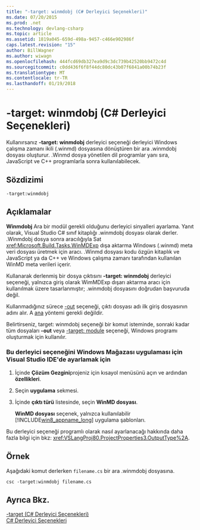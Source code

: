 ```yaml
---
title: "-target: winmdobj (C# Derleyici Seçenekleri)"
ms.date: 07/20/2015
ms.prod: .net
ms.technology: devlang-csharp
ms.topic: article
ms.assetid: 1819a045-659d-498a-9457-c466e902986f
caps.latest.revision: "15"
author: BillWagner
ms.author: wiwagn
ms.openlocfilehash: 444fcd69db327ea9d9c3dc739b42520bb9472c4d
ms.sourcegitcommit: c0dd436f6f8f44dc80dc43b07f6841a00b74b23f
ms.translationtype: MT
ms.contentlocale: tr-TR
ms.lasthandoff: 01/19/2018
---
```

# <a name="-targetwinmdobj-c-compiler-options"></a>-target: winmdobj (C# Derleyici Seçenekleri)
Kullanırsanız **-target: winmdobj** derleyici seçeneği derleyici Windows çalışma zamanı ikili (.winmd) dosyasına dönüştüren bir ara .winmdobj dosyası oluşturur. .Winmd dosya yönetilen dil programlar yanı sıra, JavaScript ve C++ programlarla sonra kullanılabilecek.  
  
## <a name="syntax"></a>Sözdizimi  
  
```console  
-target:winmdobj  
```  
  
## <a name="remarks"></a>Açıklamalar  
 **Winmdobj** Ara bir modül gerekli olduğunu derleyici sinyalleri ayarlama. Yanıt olarak, Visual Studio C# sınıf kitaplığı .winmdobj dosyası olarak derler. .Winmdobj dosya sonra aracılığıyla Sat <xref:Microsoft.Build.Tasks.WinMDExp> dışa aktarma Windows (.winmd) meta veri dosyası üretmek için aracı. .Winmd dosyası kodu özgün kitaplık ve JavaScript ya da C++ ve Windows çalışma zamanı tarafından kullanılan WinMD meta verileri içerir.  
  
 Kullanarak derlenmiş bir dosya çıktısını **-target: winmdobj** derleyici seçeneği, yalnızca giriş olarak WimMDExp dışarı aktarma aracı için kullanılmak üzere tasarlanmıştır; .winmdobj dosyasını doğrudan başvuruda değil.  
  
 Kullanmadığınız sürece [-out](../../../csharp/language-reference/compiler-options/out-compiler-option.md) seçeneği, çıktı dosyası adı ilk giriş dosyasının adını alır. A [ana](../../../csharp/programming-guide/main-and-command-args/index.md) yöntemi gerekli değildir.  
  
 Belirtirseniz, target: winmdobj seçeneği bir komut isteminde, sonraki kadar tüm dosyaları **-out** veya [-target: module](../../../csharp/language-reference/compiler-options/target-module-compiler-option.md) seçeneği, Windows programı oluşturmak için kullanılır.  
  
### <a name="to-set-this-compiler-option-in-the-visual-studio-ide-for-a-windows-store-app"></a>Bu derleyici seçeneğini Windows Mağazası uygulaması için Visual Studio IDE'de ayarlamak için  
  
1.  İçinde **Çözüm Gezgini**projeniz için kısayol menüsünü açın ve ardından **özellikleri**.  
  
2.  Seçin **uygulama** sekmesi.  
  
3.  İçinde **çıktı türü** listesinde, seçin **WinMD dosyası**.  
  
     **WinMD dosyası** seçenek, yalnızca kullanılabilir [!INCLUDE[win8_appname_long](~/includes/win8-appname-long-md.md)] uygulama şablonları.  
  
 Bu derleyici seçeneği programlı olarak nasıl ayarlanacağı hakkında daha fazla bilgi için bkz: <xref:VSLangProj80.ProjectProperties3.OutputType%2A>.  
  
## <a name="example"></a>Örnek  
 Aşağıdaki komut derlerken `filename.cs` bir ara .winmdobj dosyasına.  
  
```console  
csc -target:winmdobj filename.cs  
```  
  
## <a name="see-also"></a>Ayrıca Bkz.  
 [-target (C# Derleyici Seçenekleri)](../../../csharp/language-reference/compiler-options/target-compiler-option.md)  
 [C# Derleyici Seçenekleri](../../../csharp/language-reference/compiler-options/index.md)
